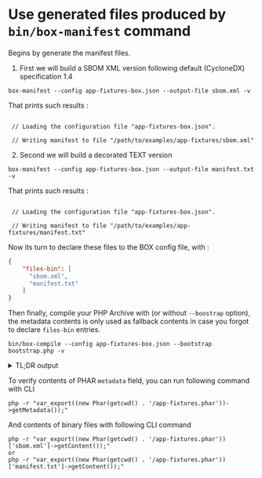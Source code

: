 <!-- markdownlint-disable MD013 MD029 MD033 -->
# Use generated files produced by `bin/box-manifest` command

Begins by generate the manifest files.

1. First we will build a SBOM XML version following default (CycloneDX) specification 1.4

```shell
box-manifest --config app-fixtures-box.json --output-file sbom.xml -v
```

That prints such results :

```text

 // Loading the configuration file "app-fixtures-box.json".

 // Writing manifest to file "/path/to/examples/app-fixtures/sbom.xml"

```

2. Second we will build a decorated TEXT version

```shell
box-manifest --config app-fixtures-box.json --output-file manifest.txt -v
```

That prints such results :

```text

 // Loading the configuration file "app-fixtures-box.json".

 // Writing manifest to file "/path/to/examples/app-fixtures/manifest.txt"

```

Now its turn to declare these files to the BOX config file, with :

```json
{
    "files-bin": [
      "sbom.xml",
      "manifest.txt"
    ]
}
```

Then finally, compile your PHP Archive with (or without `--boostrap` option),
the metadata contents is only used as fallback contents in case you forgot to declare `files-bin` entries.

```shell
bin/box-compile --config app-fixtures-box.json --bootstrap bootstrap.php -v
```

<details>
<summary>TL;DR output</summary>

```text
    ____
   / __ )____  _  __
  / __  / __ \| |/_/
 / /_/ / /_/ />  <
/_____/\____/_/|_|


Box version 4.3.8@5534406

 // Loading the configuration file "app-fixtures-box.json".

🔨  Building the PHAR "/shared/backups/bartlett/box-manifest/examples/app-fixtures/app-fixtures.phar"

? Removing the existing PHAR "/shared/backups/bartlett/box-manifest/examples/app-fixtures/app-fixtures.phar"
? Checking Composer compatibility
    > '/usr/local/bin/composer' '--version'
    > 2.5.4 (Box requires ^2.2.0)
    > Supported version detected
? No compactor to register
? Adding main file: /shared/backups/bartlett/box-manifest/examples/app-fixtures/index.php
? Adding requirements checker
? Adding binary files
    > 36 file(s)
? Auto-discover files? No
? Exclude dev files? Yes
? Adding files
    > 25 file(s)
? Generating new stub
  - Using shebang line: #!/usr/bin/env php
  - Using banner:
    > Generated by Humbug Box 4.3.8@5534406.
    >
    > @link https://github.com/humbug/box
? Setting metadata
  - root/app-fixtures: 3.x-dev@9661882
psr/log: 3.0.0
? Dumping the Composer autoloader
    > '/usr/local/bin/composer' 'dump-autoload' '--classmap-authoritative' '--no-dev' '--ansi'
Generating optimized autoload files (authoritative)
Generated optimized autoload files (authoritative) containing 1 classes

? Removing the Composer dump artefacts
? Compressing with the algorithm "GZ"
    > Warning: the extension "zlib" will now be required to execute the PHAR
? Setting file permissions to 0755
* Done.

No recommendation found.
No warning found.

 // PHAR: 60 files (47.12KB)
 // You can inspect the generated PHAR with the "info" command.

 // Memory usage: 12.35MB (peak: 12.81MB), time: <1sec

```

</details>

To verify contents of PHAR `metadata` field, you can run following command with CLI

```shell
php -r "var_export((new Phar(getcwd() . '/app-fixtures.phar'))->getMetadata());"
```

And contents of binary files with following CLI command

```shell
php -r "var_export((new Phar(getcwd() . '/app-fixtures.phar'))['sbom.xml']->getContent());"
or
php -r "var_export((new Phar(getcwd() . '/app-fixtures.phar'))['manifest.txt']->getContent());"
```
